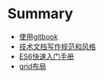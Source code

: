 # Summary

* [使用gitbook](README.md)
* [技术文档写作规范和风格](chapter1.md)
* [ES6快速入门手册](chapter2.md)
* [grid布局](grid1.md)


